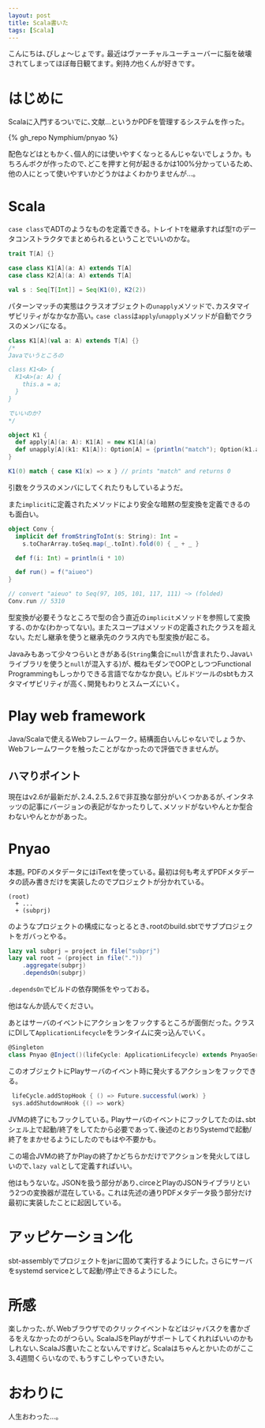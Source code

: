 ```yaml
---
layout: post
title: Scala書いた
tags: [Scala]
---
```


<!--sectionize on-->

こんにちは､びしょ〜じょです｡
最近はヴァーチャルユーチューバーに脳を破壊されてしまってほぼ毎日観てます｡
剣持*力*也くんが好きです｡

# はじめに
Scalaに入門するついでに､文献…というかPDFを管理するシステムを作った｡

{% gh_repo Nymphium/pnyao %}

配色などはともかく､個人的には使いやすくなっとるんじゃないでしょうか｡
もちろんボクが作ったので､どこを押すと何が起きるかは100%分かっているため､他の人にとって使いやすいかどうかはよくわかりませんが…｡

# Scala
`case class`でADTのようなものを定義できる｡
トレイト`T`を継承すれば型`T`のデータコンストラクタでまとめられるということでいいのかな｡

```scala
trait T[A] {}

case class K1[A](a: A) extends T[A]
case class K2[A](a: A) extends T[A]

val s : Seq[T[Int]] = Seq(K1(0), K2(2))
```

パターンマッチの実態はクラスオブジェクトの`unapply`メソッドで､カスタマイザビリティがなかなか高い｡
`case class`は`apply`/`unapply`メソッドが自動でクラスのメンバになる｡

```scala
class K1[A](val a: A) extends T[A] {}
/*
Javaでいうところの

class K1<A> {
  K1<A>(a: A) {
    this.a = a;
  }
}

でいいのか?
*/

object K1 {
  def apply[A](a: A): K1[A] = new K1[A](a)
  def unapply[A](k1: K1[A]): Option[A] = {println("match"); Option(k1.a)}
}

K1(0) match { case K1(x) => x } // prints "match" and returns 0
```
引数をクラスのメンバにしてくれたりもしているようだ｡

また`implicit`に定義されたメソッドにより安全な暗黙の型変換を定義できるのも面白い｡

```scala
object Conv {
  implicit def fromStringToInt(s: String): Int =
    s.toCharArray.toSeq.map(_.toInt).fold(0) { _ + _ }

  def f(i: Int) = println(i * 10)

  def run() = f("aiueo")
}

// convert "aieuo" to Seq(97, 105, 101, 117, 111) ~> (folded)
Conv.run // 5310
```

型変換が必要そうなところで型の合う直近の`implicit`メソッドを参照して変換する､のかな(わかってない)｡
またスコープはメソッドの定義されたクラスを超えない｡
ただし継承を使うと継承先のクラス内でも型変換が起こる｡

Javaみもあって少々つらいときがある(`String`集合に`null`が含まれたり､Javaいライブラリを使うと`null`が混入する)が､
概ねモダンでOOPとしつつFunctional Programmingもしっかりできる言語でなかなか良い｡
ビルドツールのsbtもカスタマイザビリティが高く､開発もわりとスムーズにいく｡

# Play web framework
Java/Scalaで使えるWebフレームワーク｡
結構面白いんじゃないでしょうか､Webフレームワークを触ったことがなかったので評価できませんが｡

## ハマりポイント
現在はv2.6が最新だが､2.4､2.5､2.6で非互換な部分がいくつかあるが､インタネッツの記事にバージョンの表記がなかったりして､メソッドがないやんとか型合わないやんとかがあった｡

# Pnyao
本題｡
PDFのメタデータにはiTextを使っている｡
最初は何も考えずPDFメタデータの読み書きだけを実装したのでプロジェクトが分かれている｡

```
(root)
  + ...
  + (subprj)
```

のようなプロジェクトの構成になっとるとき､rootのbuild.sbtでサブプロジェクトをガバっとやる｡

```scala:build.sbt
lazy val subprj = project in file("subprj")
lazy val root = (project in file("."))
	.aggregate(subprj)
	.dependsOn(subprj)
```

`.dependsOn`でビルドの依存関係をやっておる｡

他はなんか読んでください｡

あとはサーバのイベントにアクションをフックするところが面倒だった｡
クラスにDIして`ApplicationLifecycle`をランタイムに突っ込んでいく｡

<!-- linenumber:27-->
```scala:pnyao/app/services/Pnyao.scala
@Singleton
class Pnyao @Inject()(lifeCycle: ApplicationLifecycle) extends PnyaoService {
```

このオブジェクトにPlayサーバのイベント時に発火するアクションをフックできる｡

<!-- linenumber:58-->
```scala:pnyao/app/services/Pnyao.scala
 lifeCycle.addStopHook { () => Future.successful(work) }
 sys.addShutdownHook {() => work}
```

JVMの終了にもフックしている｡
Playサーバのイベントにフックしてたのは､sbtシェル上で起動/終了をしてたから必要であって､後述のとおりSystemdで起動/終了をまかせるようにしたのでもはや不要かも｡

この場合JVMの終了かPlayの終了かどちらかだけでアクションを発火してほしいので､`lazy val`として定義すればいい｡

他はもうないな｡
JSONを扱う部分があり､circeとPlayのJSONライブラリという2つの変換器が混在している｡
これは先述の通りPDFメタデータ扱う部分だけ最初に実装したことに起因している｡

# アッピケーション化
sbt-assemblyでプロジェクトをjarに固めて実行するようにした｡
さらにサーバをsystemd serviceとして起動/停止できるようにした｡

# 所感
楽しかった､が､Webブラウザでのクリックイベントなどはジャバスクを書かざるをえなかったのがつらい｡
ScalaJSをPlayがサポートしてくれればいいのかもしれない､ScalaJS書いたことないんですけど｡
Scalaはちゃんとかいたのがここ3､4週間くらいなので､もうすこしやっていきたい｡

# おわりに
人生おわった…｡

